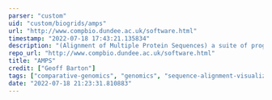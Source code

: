 ```yaml
---
parser: "custom"
uid: "custom/biogrids/amps"
url: "http://www.compbio.dundee.ac.uk/software.html"
timestamp: "2022-07-18 17:43:21.135834"
description: "(Alignment of Multiple Protein Sequences) a suite of programs for protein multiple sequence alignment, pairwise alignment, statistical analysis and flexible pattern matching."
repo_url: "http://www.compbio.dundee.ac.uk/software.html"
title: "AMPS"
credit: ["Geoff Barton"]
tags: ["comparative-genomics", "genomics", "sequence-alignment-visualization", "proteomics"]
date: "2022-07-18 21:23:31.810883"
---
```

